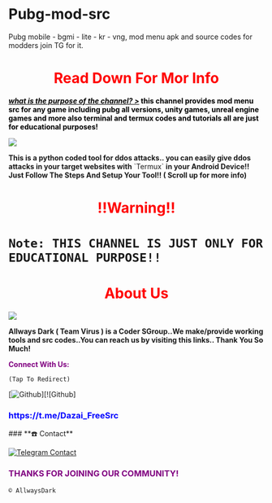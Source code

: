# Pubg-mod-src
Pubg mobile - bgmi - lite - kr - vng, mod menu apk and source codes for modders join TG for it.
<h1 style="color:red" align="center">Read Down For Mor Info</h1>
<div>
<p style="color:black"><b><i><u>what is the purpose of the channel? ></u></i> this channel provides mod menu src for any game including pubg all versions, unity games, unreal engine games and more also terminal and termux codes and tutorials all are just for educational purposes!</b></p>
<img src="https://cdn.discordapp.com/attachments/870740780938047520/870740893093724240/20210731_005139.jpg">
<p style="color:80% black"><b>This is a python coded tool for ddos attacks.. you can easily give ddos attacks in your target websites with</b> `Termux` <b>in your Android Device!! Just Follow The Steps And Setup Your Tool!! ( Scroll up for more info) </b> 
<br>
<h1 align="center" style="color:red">!!Warning!! <h1>

`Note: THIS CHANNEL IS JUST ONLY FOR EDUCATIONAL PURPOSE!!`

<h1 style="color:red" align="center"> About Us </h1>

<img src="https://cdn.discordapp.com/attachments/870740780938047520/871007159150837820/20210610_164346.jpg">

<p><b>Allways Dark ( Team Virus ) is a Coder SGroup..We make/provide working tools and src codes..You can reach us by visiting this links.. Thank You So Much!</b></p>

<p style="color:purple"><b>Connect With Us:</b></p>

``(Tap To Redirect)``


[![Github](https://img.shields.io/badge/TELEGRAM-TgGroup-orange?style=for-the-badge&logo=telegram)][![Github]
<h3 style="color:blue">https://t.me/Dazai_FreeSrc</h3>
### **☎️ Contact**

[![Telegram Contact](https://img.shields.io/badge/Telegram-Contact_@Osamu_Kirito-white?style=social&logo=telegram)](https://telegram.dog/LostedPerson)
<h3 style="color:purple"> THANKS FOR JOINING OUR COMMUNITY!</h3>

``© AllwaysDark``
